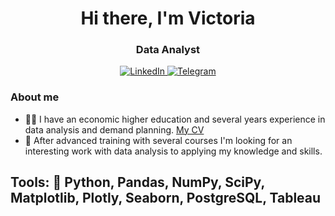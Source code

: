 <div id="header" align="center">
    <h1>Hi there, I'm  Victoria </h1>
    <h3>Data Analyst</h3>
</div>

<div id="socials" align="center">
    <a href="https://ru.linkedin.com/in/victoria-balanovskaya-422b4141">
    <img src="https://img.shields.io/badge/LinkedIn-blue?style=for-the-badge&logo=linkedin&logoColor=white" alt="LinkedIn"/>
  </a>
   <a href="https://t.me/bal_vita">
    <img src="https://img.shields.io/badge/Telegram-blue?style=for-the-badge&logo=telegram&logoColor=white" alt="Telegram"/>
  </a>
</div>

### About me

- 👩‍🎓 I have an economic higher education and several years experience in data analysis and demand planning.  <a href="https://pskov.hh.ru/applicant/resumes/view?resume=d3619c63ff0c38b8560039ed1f587956743173">
    My CV
  </a>
- 👀 After advanced training with several courses I'm looking for an interesting work with data analysis to applying my knowledge and skills.

Tools:
💼 Python, Pandas, NumPy, SciPy, Matplotlib, Plotly, Seaborn, PostgreSQL, Tableau
---



